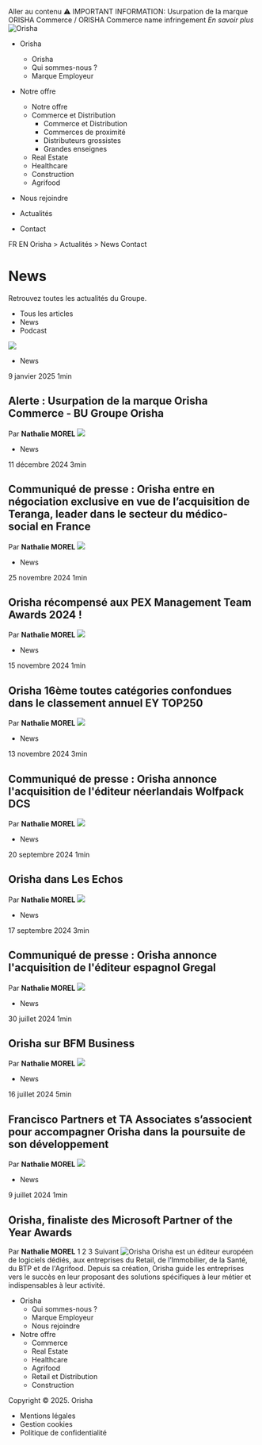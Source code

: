 Aller au contenu 
⚠️ IMPORTANT INFORMATION: Usurpation de la marque ORISHA Commerce / ORISHA Commerce name infringement _En savoir plus_
![Orisha](https://www.orisha.com/app/uploads/2023/10/cropped-ORISHA_LOGOTYPE_GROUPE_SIGNATURE_EXECUTE_NEGATIF_RVB.png)
  * Orisha 
    * Orisha 
    * Qui sommes-nous ?
    * Marque Employeur
  * Notre offre 
    * Notre offre 
    * Commerce et Distribution 
      * Commerce et Distribution 
      * Commerces de proximité
      * Distributeurs grossistes
      * Grandes enseignes
    * Real Estate
    * Healthcare
    * Construction
    * Agrifood
  * Nous rejoindre
  * Actualités


  * Contact 


FR EN
Orisha > Actualités > News
Contact
# News
Retrouvez toutes les actualités du Groupe.
  * Tous les articles
  * News
  * Podcast


![](https://www.orisha.com/app/uploads/2025/01/usurpationeng-242x370.png.webp)
  * News


9 janvier 2025 
1min
## Alerte : Usurpation de la marque Orisha Commerce - BU Groupe Orisha
Par **Nathalie MOREL**
![](https://www.orisha.com/app/uploads/2024/12/TerAnga-242x370.png.webp)
  * News


11 décembre 2024 
3min
## Communiqué de presse : Orisha entre en négociation exclusive en vue de l’acquisition de Teranga, leader dans le secteur du médico-social en France 
Par **Nathalie MOREL**
![](https://www.orisha.com/app/uploads/2024/11/pexaward2-242x343.png.webp)
  * News


25 novembre 2024 
1min
## Orisha récompensé aux PEX Management Team Awards 2024 ! 
Par **Nathalie MOREL**
![](https://www.orisha.com/app/uploads/2023/11/eytestscreen.png)
  * News


15 novembre 2024 
1min
## Orisha 16ème toutes catégories confondues dans le classement annuel EY TOP250 
Par **Nathalie MOREL**
![](https://www.orisha.com/app/uploads/2024/11/wolfpack-242x370.jpg)
  * News


13 novembre 2024 
3min
## Communiqué de presse : Orisha annonce l'acquisition de l'éditeur néerlandais Wolfpack DCS
Par **Nathalie MOREL**
![](https://www.orisha.com/app/uploads/2023/12/Aymeric-THAS-PINOT-1865-scaled.jpg)
  * News


20 septembre 2024 
1min
## Orisha dans Les Echos
Par **Nathalie MOREL**
![](https://www.orisha.com/app/uploads/2024/09/gregalblog-242x370.jpg)
  * News


17 septembre 2024 
3min
## Communiqué de presse : Orisha annonce l'acquisition de l'éditeur espagnol Gregal
Par **Nathalie MOREL**
![](https://www.orisha.com/app/uploads/2024/07/orishabfm-242x370.png)
  * News


30 juillet 2024 
1min
## Orisha sur BFM Business
Par **Nathalie MOREL**
![](https://www.orisha.com/app/uploads/2024/07/tafpp-242x370.png)
  * News


16 juillet 2024 
5min
## Francisco Partners et TA Associates s’associent pour accompagner Orisha dans la poursuite de son développement
Par **Nathalie MOREL**
![](https://www.orisha.com/app/uploads/2024/07/tech-academy-2-242x370.jpg)
  * News


9 juillet 2024 
1min
## Orisha, finaliste des Microsoft Partner of the Year Awards
Par **Nathalie MOREL**
1 2 3 Suivant
![Orisha](https://www.orisha.com/app/uploads/2023/10/cropped-ORISHA_LOGOTYPE_GROUPE_SIGNATURE_EXECUTE_NEGATIF_RVB.png)
Orisha est un éditeur européen de logiciels dédiés, aux entreprises du Retail, de l’Immobilier, de la Santé, du BTP et de l'Agrifood. Depuis sa création, Orisha guide les entreprises vers le succès en leur proposant des solutions spécifiques à leur métier et indispensables à leur activité. 
  * Orisha 
    * Qui sommes-nous ? 
    * Marque Employeur 
    * Nous rejoindre 
  * Notre offre 
    * Commerce 
    * Real Estate 
    * Healthcare 
    * Agrifood 
    * Retail et Distribution 
    * Construction 


Copyright © 2025. Orisha
  * Mentions légales 
  * Gestion cookies 
  * Politique de confidentialité 


